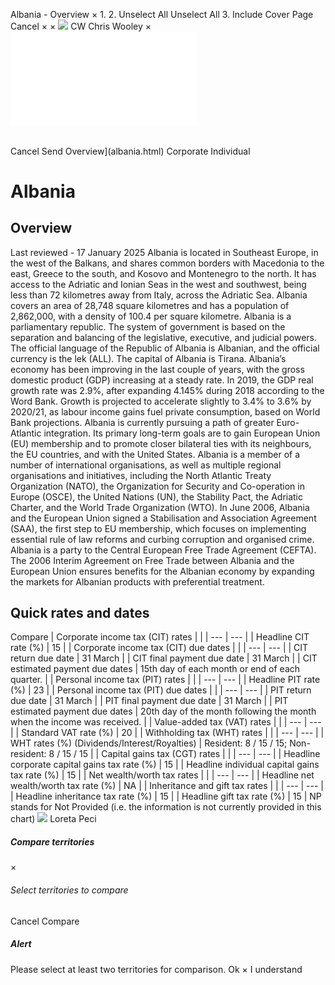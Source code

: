 Albania - Overview
×
1.
2.
Unselect All
Unselect All
3.
Include Cover Page
Cancel
×
×
![](-/media/world-wide-tax-summaries/attachments/global---chris-wooley.ashx%3Frev=ac5e5f3223b34096b1afc2a6009c7320&revision=ac5e5f32-23b3-4096-b1af-c2a6009c7320&hash=859B7ADC84DC2CBEC9760E9E6EE7DE6D0A8BFCDF)
CW
Chris Wooley
×
![](albania.html)
######
Cancel
Send
Overview](albania.html)
Corporate
Individual
# Albania
## Overview
Last reviewed - 17 January 2025
Albania is located in Southeast Europe, in the west of the Balkans, and shares common borders with Macedonia to the east, Greece to the south, and Kosovo and Montenegro to the north. It has access to the Adriatic and Ionian Seas in the west and southwest, being less than 72 kilometres away from Italy, across the Adriatic Sea.
Albania covers an area of 28,748 square kilometres and has a population of 2,862,000, with a density of 100.4 per square kilometre.
Albania is a parliamentary republic. The system of government is based on the separation and balancing of the legislative, executive, and judicial powers.
The official language of the Republic of Albania is Albanian, and the official currency is the lek (ALL). The capital of Albania is Tirana.
Albania’s economy has been improving in the last couple of years, with the gross domestic product (GDP) increasing at a steady rate. In 2019, the GDP real growth rate was 2.9%, after expanding 4.145% during 2018 according to the Word Bank. Growth is projected to accelerate slightly to 3.4% to 3.6% by 2020/21, as labour income gains fuel private consumption, based on World Bank projections.
Albania is currently pursuing a path of greater Euro-Atlantic integration. Its primary long-term goals are to gain European Union (EU) membership and to promote closer bilateral ties with its neighbours, the EU countries, and with the United States. Albania is a member of a number of international organisations, as well as multiple regional organisations and initiatives, including the North Atlantic Treaty Organization (NATO), the Organization for Security and Co-operation in Europe (OSCE), the United Nations (UN), the Stability Pact, the Adriatic Charter, and the World Trade Organization (WTO). In June 2006, Albania and the European Union signed a Stabilisation and Association Agreement (SAA), the first step to EU membership, which focuses on implementing essential rule of law reforms and curbing corruption and organised crime.
Albania is a party to the Central European Free Trade Agreement (CEFTA). The 2006 Interim Agreement on Free Trade between Albania and the European Union ensures benefits for the Albanian economy by expanding the markets for Albanian products with preferential treatment.
## Quick rates and dates
Compare
| Corporate income tax (CIT) rates | |
| --- | --- |
| Headline CIT rate (%) | 15 |
| Corporate income tax (CIT) due dates | |
| --- | --- |
| CIT return due date | 31 March |
| CIT final payment due date | 31 March |
| CIT estimated payment due dates | 15th day of each month or end of each quarter. |
| Personal income tax (PIT) rates | |
| --- | --- |
| Headline PIT rate (%) | 23 |
| Personal income tax (PIT) due dates | |
| --- | --- |
| PIT return due date | 31 March |
| PIT final payment due date | 31 March |
| PIT estimated payment due dates | 20th day of the month following the month when the income was received. |
| Value-added tax (VAT) rates | |
| --- | --- |
| Standard VAT rate (%) | 20 |
| Withholding tax (WHT) rates | |
| --- | --- |
| WHT rates (%) (Dividends/Interest/Royalties) | Resident: 8 / 15 / 15;  Non-resident: 8 / 15 / 15 |
| Capital gains tax (CGT) rates | |
| --- | --- |
| Headline corporate capital gains tax rate (%) | 15 |
| Headline individual capital gains tax rate (%) | 15 |
| Net wealth/worth tax rates | |
| --- | --- |
| Headline net wealth/worth tax rate (%) | NA |
| Inheritance and gift tax rates | |
| --- | --- |
| Headline inheritance tax rate (%) | 15 |
| Headline gift tax rate (%) | 15 |
NP stands for Not Provided (i.e. the information is not currently provided in this chart)
![](-/media/world-wide-tax-summaries/attachments/albania_kosovo---loreta_peci.ashx%3Frev=2ff41f7c01a94d039e7aafa977b384db&revision=2ff41f7c-01a9-4d03-9e7a-afa977b384db&hash=55AC396F685CC0AD5A8599FF8C86F658641A6DE5)
Loreta Peci
##### Compare territories
×
###### Select territories to compare
#####
Cancel
Compare
##### Alert
Please select at least two territories for comparison.
Ok
×
I understand